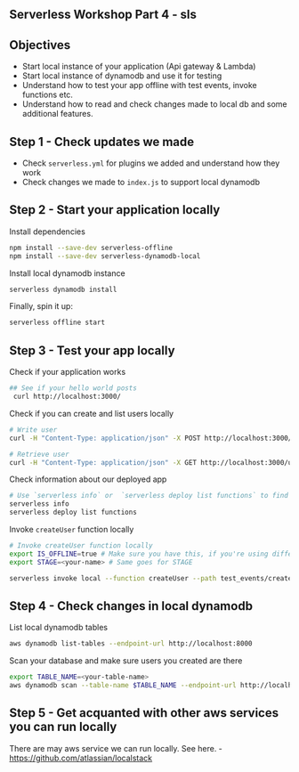 
## Serverless Workshop Part 4 - sls

## Objectives
- Start local instance of your application (Api gateway & Lambda)
- Start local instance of dynamodb and use it for testing
- Understand how to test your app offline with test events, invoke functions etc.
- Understand how to read and check changes made to local db and some additional features.

## Step 1 - Check updates we made
- Check `serverless.yml` for plugins we added and understand how they work
- Check changes we made to `index.js` to support local dynamodb

## Step 2 - Start your application locally
Install dependencies
```bash
npm install --save-dev serverless-offline
npm install --save-dev serverless-dynamodb-local

```
Install local dynamodb instance
```bash
serverless dynamodb install
 ```
Finally, spin it up:
```bash
serverless offline start
```

## Step 3 - Test your app locally
Check if your application works
```bash
## See if your hello world posts
 curl http://localhost:3000/
```
Check if you can create and list users locally
```bash
# Write user
curl -H "Content-Type: application/json" -X POST http://localhost:3000/users -d '{"userId": "alexdebrie1", "name": "Alex DeBrie"}'

# Retrieve user
curl -H "Content-Type: application/json" -X GET http://localhost:3000/users/alexdebrie1

```
Check information about our deployed app
```bash
# Use `serverless info` or  `serverless deploy list functions` to find out info about your functions
serverless info
serverless deploy list functions
```
Invoke `createUser` function locally
```bash
# Invoke createUser function locally
export IS_OFFLINE=true # Make sure you have this, if you're using different terminal window when invoking functions manually.
export STAGE=<your-name> # Same goes for STAGE

serverless invoke local --function createUser --path test_events/create_user.json
```

## Step 4 - Check changes in local dynamodb
List local dynamodb tables
```bash
aws dynamodb list-tables --endpoint-url http://localhost:8000
```
Scan your database and make sure users you created are there
```bash
export TABLE_NAME=<your-table-name>
aws dynamodb scan --table-name $TABLE_NAME --endpoint-url http://localhost:8000
```

## Step 5 - Get acquanted with other aws services you can run locally
There are may aws service we can run locally. See here. - https://github.com/atlassian/localstack
